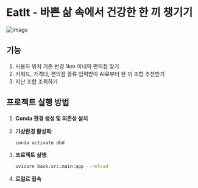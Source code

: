 # EatIt - 바쁜 삶 속에서 건강한 한 끼 챙기기
![image](https://github.com/user-attachments/assets/4d5a17a3-bec1-426e-a760-6b546ed7f533)

## 기능
1. 사용자 위치 기준 반경 1km 이내의 편의점 찾기
2. 키워드, 가격대, 편의점 종류 입력받아 AI로부터 한 끼 조합 추천받기
3. 지난 조합 조회하기
   

## 프로젝트 실행 방법

1. **Conda 환경 생성 및 의존성 설치**

2. **가상환경 활성화**:
   ```bash
   conda activate dbd

3. **프로젝트 실행**:
   ```bash
   uvicorn back.src.main:app --reload

4. **로컬로 접속**
